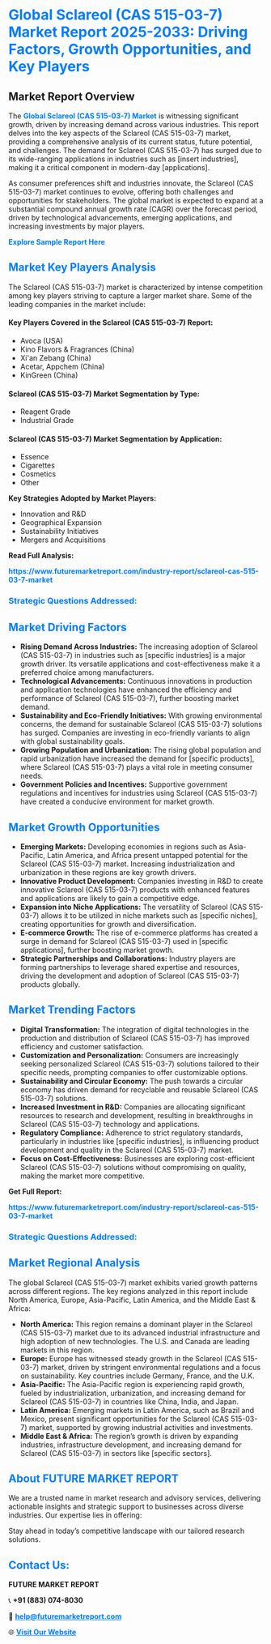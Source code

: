 <h1 style="color: #007BFF;">Global Sclareol (CAS 515-03-7) Market Report 2025-2033: Driving Factors, Growth Opportunities, and Key Players</h1>

<section id="overview">
<h2>Market Report Overview</h2>
<p>The <a href="https://www.futuremarketreport.com/industry-report/sclareol-cas-515-03-7-market" style="color: #007BFF; text-decoration: none;"><strong>Global Sclareol (CAS 515-03-7) Market</strong></a> is witnessing significant growth, driven by increasing demand across various industries. This report delves into the key aspects of the Sclareol (CAS 515-03-7) market, providing a comprehensive analysis of its current status, future potential, and challenges. The demand for Sclareol (CAS 515-03-7) has surged due to its wide-ranging applications in industries such as [insert industries], making it a critical component in modern-day [applications].</p>
<p>As consumer preferences shift and industries innovate, the Sclareol (CAS 515-03-7) market continues to evolve, offering both challenges and opportunities for stakeholders. The global market is expected to expand at a substantial compound annual growth rate (CAGR) over the forecast period, driven by technological advancements, emerging applications, and increasing investments by major players.</p>
</section>

<section id="overview">
<p><a href="https://www.futuremarketreport.com/request-sample/reportId=85165" style="color: #007BFF; text-decoration: none;"><strong>Explore Sample Report Here</strong></a></p>
</section>

<section id="key-players">
<h2 style="color: #007BFF;">Market Key Players Analysis</h2>
<p>The Sclareol (CAS 515-03-7) market is characterized by intense competition among key players striving to capture a larger market share. Some of the leading companies in the market include:</p>
<h4>Key Players Covered in the Sclareol (CAS 515-03-7) Report:</h4>
<ul><li>Avoca (USA)</li><li>Kino Flavors &amp; Fragrances (China)</li><li>Xi&#039;an Zebang (China)</li><li>Acetar, Appchem (China)</li><li>KinGreen (China)</li></ul>
<h4>Sclareol (CAS 515-03-7) Market Segmentation by Type:</h4>
<ul><li>Reagent Grade</li><li>Industrial Grade</li></ul>

<h4>Sclareol (CAS 515-03-7) Market Segmentation by Application:</h4>
<ul><li>Essence</li><li>Cigarettes</li><li>Cosmetics</li><li>Other</li></ul>
<p><strong>Key Strategies Adopted by Market Players:</strong></p>
<ul>
<li>Innovation and R&D</li>
<li>Geographical Expansion</li>
<li>Sustainability Initiatives</li>
<li>Mergers and Acquisitions</li>
</ul>
</section>

<section>
<p><strong>Read Full Analysis: </strong></p><a href="https://www.futuremarketreport.com/industry-report/sclareol-cas-515-03-7-market" style="color: #007BFF; text-decoration: none;"><strong>https://www.futuremarketreport.com/industry-report/sclareol-cas-515-03-7-market</strong></a>
<h3 style="color: #007BFF;">Strategic Questions Addressed:</h3>
</section>

<section id="driving-factors">
<h2 style="color: #007BFF;">Market Driving Factors</h2>
<ul>
<li><strong>Rising Demand Across Industries:</strong> The increasing adoption of Sclareol (CAS 515-03-7) in industries such as [specific industries] is a major growth driver. Its versatile applications and cost-effectiveness make it a preferred choice among manufacturers.</li>
<li><strong>Technological Advancements:</strong> Continuous innovations in production and application technologies have enhanced the efficiency and performance of Sclareol (CAS 515-03-7), further boosting market demand.</li>
<li><strong>Sustainability and Eco-Friendly Initiatives:</strong> With growing environmental concerns, the demand for sustainable Sclareol (CAS 515-03-7) solutions has surged. Companies are investing in eco-friendly variants to align with global sustainability goals.</li>
<li><strong>Growing Population and Urbanization:</strong> The rising global population and rapid urbanization have increased the demand for [specific products], where Sclareol (CAS 515-03-7) plays a vital role in meeting consumer needs.</li>
<li><strong>Government Policies and Incentives:</strong> Supportive government regulations and incentives for industries using Sclareol (CAS 515-03-7) have created a conducive environment for market growth.</li>
</ul>
</section>

<section id="growth-opportunities">
<h2 style="color: #007BFF;">Market Growth Opportunities</h2>
<ul>
<li><strong>Emerging Markets:</strong> Developing economies in regions such as Asia-Pacific, Latin America, and Africa present untapped potential for the Sclareol (CAS 515-03-7) market. Increasing industrialization and urbanization in these regions are key growth drivers.</li>
<li><strong>Innovative Product Development:</strong> Companies investing in R&D to create innovative Sclareol (CAS 515-03-7) products with enhanced features and applications are likely to gain a competitive edge.</li>
<li><strong>Expansion into Niche Applications:</strong> The versatility of Sclareol (CAS 515-03-7) allows it to be utilized in niche markets such as [specific niches], creating opportunities for growth and diversification.</li>
<li><strong>E-commerce Growth:</strong> The rise of e-commerce platforms has created a surge in demand for Sclareol (CAS 515-03-7) used in [specific applications], further boosting market growth.</li>
<li><strong>Strategic Partnerships and Collaborations:</strong> Industry players are forming partnerships to leverage shared expertise and resources, driving the development and adoption of Sclareol (CAS 515-03-7) products globally.</li>
</ul>
</section>

<section id="trending-factors">
<h2 style="color: #007BFF;">Market Trending Factors</h2>
<ul>
<li><strong>Digital Transformation:</strong> The integration of digital technologies in the production and distribution of Sclareol (CAS 515-03-7) has improved efficiency and customer satisfaction.</li>
<li><strong>Customization and Personalization:</strong> Consumers are increasingly seeking personalized Sclareol (CAS 515-03-7) solutions tailored to their specific needs, prompting companies to offer customizable options.</li>
<li><strong>Sustainability and Circular Economy:</strong> The push towards a circular economy has driven demand for recyclable and reusable Sclareol (CAS 515-03-7) solutions.</li>
<li><strong>Increased Investment in R&D:</strong> Companies are allocating significant resources to research and development, resulting in breakthroughs in Sclareol (CAS 515-03-7) technology and applications.</li>
<li><strong>Regulatory Compliance:</strong> Adherence to strict regulatory standards, particularly in industries like [specific industries], is influencing product development and quality in the Sclareol (CAS 515-03-7) market.</li>
<li><strong>Focus on Cost-Effectiveness:</strong> Businesses are exploring cost-efficient Sclareol (CAS 515-03-7) solutions without compromising on quality, making the market more competitive.</li>
</ul>
</section>

<section>
<p><strong>Get Full Report: </strong></p><a href="https://www.futuremarketreport.com/industry-report/sclareol-cas-515-03-7-market" style="color: #007BFF; text-decoration: none;"><strong>https://www.futuremarketreport.com/industry-report/sclareol-cas-515-03-7-market</strong></a>
<h3 style="color: #007BFF;">Strategic Questions Addressed:</h3>
</section>


<section id="regional-analysis">
<h2 style="color: #007BFF;">Market Regional Analysis</h2>
<p>The global Sclareol (CAS 515-03-7) market exhibits varied growth patterns across different regions. The key regions analyzed in this report include North America, Europe, Asia-Pacific, Latin America, and the Middle East & Africa:</p>
<ul>
<li><strong>North America:</strong> This region remains a dominant player in the Sclareol (CAS 515-03-7) market due to its advanced industrial infrastructure and high adoption of new technologies. The U.S. and Canada are leading markets in this region.</li>
<li><strong>Europe:</strong> Europe has witnessed steady growth in the Sclareol (CAS 515-03-7) market, driven by stringent environmental regulations and a focus on sustainability. Key countries include Germany, France, and the U.K.</li>
<li><strong>Asia-Pacific:</strong> The Asia-Pacific region is experiencing rapid growth, fueled by industrialization, urbanization, and increasing demand for Sclareol (CAS 515-03-7) in countries like China, India, and Japan.</li>
<li><strong>Latin America:</strong> Emerging markets in Latin America, such as Brazil and Mexico, present significant opportunities for the Sclareol (CAS 515-03-7) market, supported by growing industrial activities and investments.</li>
<li><strong>Middle East & Africa:</strong> The region’s growth is driven by expanding industries, infrastructure development, and increasing demand for Sclareol (CAS 515-03-7) in sectors like [specific sectors].</li>
</ul>
</section>

<footer>
<h2 style="color: #007BFF;">About FUTURE MARKET REPORT</h2>
<p>We are a trusted name in market research and advisory services, delivering actionable insights and strategic support to businesses across diverse industries. Our expertise lies in offering:</p>

<p>Stay ahead in today’s competitive landscape with our tailored research solutions.</p>

<h2 style="color: #007BFF;">Contact Us:</h2>
<p><strong>FUTURE MARKET REPORT</strong></p>
<p>📞 <strong>+91 (883) 074-8030</strong></p>
<p>📧 <strong><a href="mailto:help@futuremarketreport.com" style="color: #007BFF;">help@futuremarketreport.com</a></strong></p>
<p>🌐 <strong><a href="https://www.futuremarketreport.com/" style="color: #007BFF;">Visit Our Website</a></strong></p>
</footer>